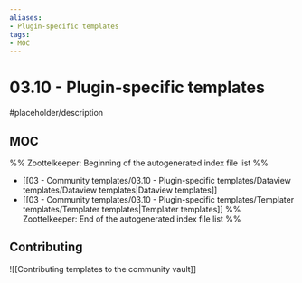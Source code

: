 ```yaml
---
aliases:
- Plugin-specific templates
tags:
- MOC
---
```


# 03.10 - Plugin-specific templates

#placeholder/description 

## MOC

%% Zoottelkeeper: Beginning of the autogenerated index file list  %%
- [[03 - Community templates/03.10 - Plugin-specific templates/Dataview templates/Dataview templates|Dataview templates]]
- [[03 - Community templates/03.10 - Plugin-specific templates/Templater templates/Templater templates|Templater templates]]
%% Zoottelkeeper: End of the autogenerated index file list  %%

## Contributing

![[Contributing templates to the community vault]]